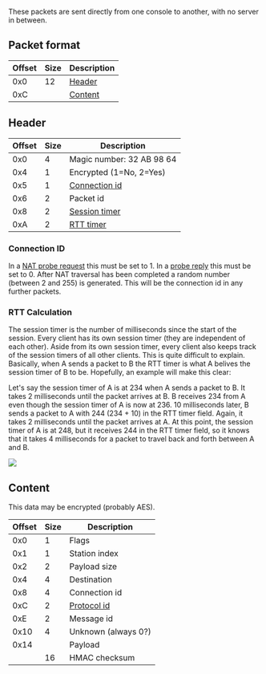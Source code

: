 These packets are sent directly from one console to another, with no server in between.

## Packet format
| Offset | Size | Description |
| --- | --- | --- |
| 0x0 | 12 | [Header](#header) |
| 0xC | | [Content](#content) |

## Header
| Offset | Size | Description |
| --- | --- | --- |
| 0x0 | 4 | Magic number: 32 AB 98 64 |
| 0x4 | 1 | Encrypted (1=No, 2=Yes) |
| 0x5 | 1 | [Connection id](#connection-id) |
| 0x6 | 2 | Packet id |
| 0x8 | 2 | [Session timer](#rtt-calculation) |
| 0xA | 2 | [RTT timer](#rtt-calculation) |

### Connection ID
In a [NAT probe request](NAT-Traversal-Protocol-(PIA)) this must be set to 1. In a [probe reply](NAT-Traversal-Protocol-(PIA)) this must be set to 0. After NAT traversal has been completed a random number (between 2 and 255) is generated. This will be the connection id in any further packets.

### RTT Calculation
The session timer is the number of milliseconds since the start of the session. Every client has its own session timer (they are independent of each other). Aside from its own session timer, every client also keeps track of the session timers of all other clients. This is quite difficult to explain. Basically, when A sends a packet to B the RTT timer is what A belives the session timer of B to be. Hopefully, an example will make this clear:

Let's say the session timer of A is at 234 when A sends a packet to B. It takes 2 milliseconds until the packet arrives at B. B receives 234 from A even though the session timer of A is now at 236. 10 milliseconds later, B sends a packet to A with 244 (234 + 10) in the RTT timer field. Again, it takes 2 milliseconds until the packet arrives at A. At this point, the session timer of A is at 248, but it receives 244 in the RTT timer field, so it knows that it takes 4 milliseconds for a packet to travel back and forth between A and B.

![](https://www.dropbox.com/s/4fbobmcugbbokr3/rtt.png?raw=1)

## Content
This data may be encrypted (probably AES).

| Offset | Size | Description |
| --- | --- | --- |
| 0x0 | 1 | Flags |
| 0x1 | 1 | Station index |
| 0x2 | 2 | Payload size |
| 0x4 | 4 | Destination |
| 0x8 | 4 | Connection id |
| 0xC | 2 | [Protocol id](PIA-Protocols) |
| 0xE | 2 | Message id |
| 0x10 | 4 | Unknown (always 0?) |
| 0x14 | | Payload |
| | 16 | HMAC checksum |